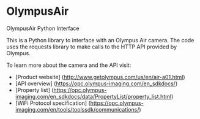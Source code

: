 # OlympusAir
OlympusAir Python Interface

This is a Python library to interface with an Olympus Air camera. The code uses the requests library to make calls to the HTTP API provided by Olympus. 


To learn more about the camera and the API visit:
* [Product website] (http://www.getolympus.com/us/en/air-a01.html)
* [API overview] (https://opc.olympus-imaging.com/en_sdkdocs/)
* [Property list] (https://opc.olympus-imaging.com/en_sdkdocs/data/PropertyList/property_list.html)
* [WiFi Protocol specification] (https://opc.olympus-imaging.com/en/tools/toolssdk/communications/)
